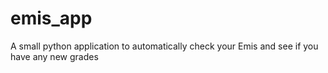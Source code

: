 # emis_app
A small python application to automatically check your Emis and see if you have any new grades

